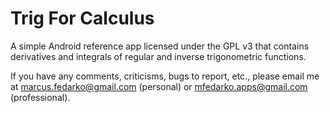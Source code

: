 Trig For Calculus
=================

A simple Android reference app licensed under the GPL v3 that contains derivatives and integrals of regular and inverse trigonometric functions.

If you have any comments, criticisms, bugs to report, etc., please
email me at marcus.fedarko@gmail.com (personal) or mfedarko.apps@gmail.com (professional).
